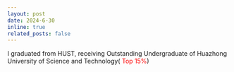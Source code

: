 ```yaml
---
layout: post
date: 2024-6-30 
inline: true
related_posts: false
---
```

I graduated from HUST, receiving Outstanding Undergraduate of Huazhong University of Science and Technology(<span style="color: red;"> Top 15%</span>)